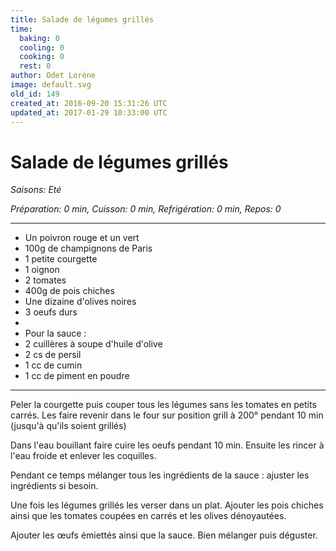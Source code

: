 ```yaml
---
title: Salade de légumes grillés
time:
  baking: 0
  cooling: 0
  cooking: 0
  rest: 0
author: Odet Lorène
image: default.svg
old_id: 149
created_at: 2016-09-20 15:31:26 UTC
updated_at: 2017-01-29 10:33:00 UTC
---
```


# Salade de légumes grillés

_Saisons: Eté_

_Préparation: 0 min, Cuisson: 0 min, Refrigération: 0 min, Repos: 0_

---

- Un poivron rouge et un vert
- 100g de champignons de Paris
- 1 petite courgette
- 1 oignon
- 2 tomates
- 400g de pois chiches
- Une dizaine d'olives noires
- 3 oeufs durs
-
- Pour la sauce :
- 2 cuillères à soupe d'huile d'olive
- 2 cs de persil
- 1 cc de cumin
- 1 cc de piment en poudre

---

Peler la courgette puis couper tous les légumes sans les tomates en petits carrés. Les faire revenir dans le four sur position grill à 200° pendant 10 min (jusqu'à qu'ils soient grillés)

Dans l'eau bouillant faire cuire les oeufs pendant 10 min. Ensuite les rincer à l'eau froide et enlever les coquilles.

Pendant ce temps mélanger tous les ingrédients de la sauce : ajuster les ingrédients si besoin.

Une fois les légumes grillés les verser dans un plat. Ajouter les pois chiches ainsi que les tomates coupées en carrés et les olives dénoyautées.

Ajouter les œufs émiettés ainsi que la sauce. Bien mélanger puis déguster.
